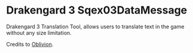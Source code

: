 # Drakengard 3 Sqex03DataMessage

Drakengard 3 Translation Tool, allows users to translate text in the game without any size limitation.

Credits to [Oblivion](https://viethoagame.com/members/oblivion.4/).